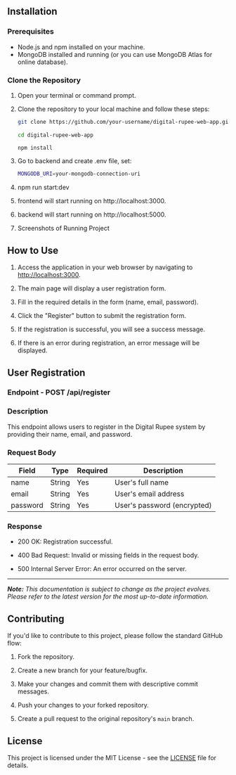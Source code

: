 ## Installation

### Prerequisites

- Node.js and npm installed on your machine.
- MongoDB installed and running (or you can use MongoDB Atlas for online database).

### Clone the Repository

1. Open your terminal or command prompt.
2. Clone the repository to your local machine and follow these steps:
   ```bash
   git clone https://github.com/your-username/digital-rupee-web-app.git
  
   cd digital-rupee-web-app
   
   npm install
   
3. Go to backend and create .env file, set:
    ```bash
    MONGODB_URI=your-mongodb-connection-uri


4. npm run start:dev

5. frontend will start running on  http://localhost:3000.

6. backend will start running on  http://localhost:5000.

7. Screenshots of Running Project

## How to Use

1. Access the application in your web browser by navigating to [http://localhost:3000](http://localhost:3000).

2. The main page will display a user registration form.

3. Fill in the required details in the form (name, email, password).

4. Click the "Register" button to submit the registration form.

5. If the registration is successful, you will see a success message.

6. If there is an error during registration, an error message will be displayed.

## User Registration

### Endpoint - POST /api/register


### Description

This endpoint allows users to register in the Digital Rupee system by providing their name, email, and password.

### Request Body

| Field     | Type   | Required | Description                 |
|-----------|--------|----------|-----------------------------|
| name      | String | Yes      | User's full name            |
| email     | String | Yes      | User's email address        |
| password  | String | Yes      | User's password (encrypted) |

### Response

- 200 OK: Registration successful.

- 400 Bad Request: Invalid or missing fields in the request body.

- 500 Internal Server Error: An error occurred on the server.

---
_**Note:** This documentation is subject to change as the project evolves. Please refer to the latest version for the most up-to-date information._



## Contributing

If you'd like to contribute to this project, please follow the standard GitHub flow:

1. Fork the repository.

2. Create a new branch for your feature/bugfix.

3. Make your changes and commit them with descriptive commit messages.

4. Push your changes to your forked repository.

5. Create a pull request to the original repository's `main` branch.

## License

This project is licensed under the MIT License - see the [LICENSE](LICENSE) file for details.

    

